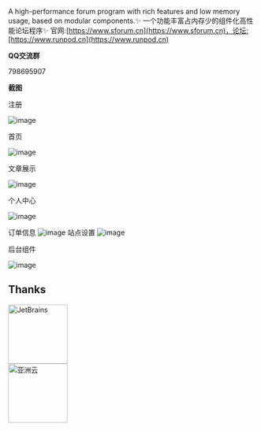 A high-performance forum program with rich features and low memory usage, based on modular components.✨
一个功能丰富占内存少的组件化高性能论坛程序✨
官网:[https://www.sforum.cn](https://www.sforum.cn)，论坛:[https://www.runpod.cn](https://www.runpod.cn)

**QQ交流群**

798695907

**截图**

注册

![image](https://github.com/zhuchunshu/SForum/assets/57830364/c91e1ae1-8fe8-4031-93f3-d3ccd63a91c7)

首页

![image](https://github.com/zhuchunshu/SForum/assets/57830364/de452714-cf87-45d2-a3ff-89a8be13e735)

文章展示

![image](https://github.com/zhuchunshu/SForum/assets/57830364/e5729189-5d8f-4432-88a4-d9e1c7dbfd2f)

个人中心

![image](https://github.com/zhuchunshu/SForum/assets/57830364/8c0aead2-b2e6-4b8e-8d18-a6ae7518a6ad)

订单信息
![image](https://user-images.githubusercontent.com/57830364/207396742-e84495ff-6fc8-4eaf-b608-bea7dfd3ec89.png)
站点设置
![image](https://user-images.githubusercontent.com/57830364/207397251-e7e0063f-ce17-43f2-a063-730edbd919d2.png)

后台组件

![image](https://user-images.githubusercontent.com/57830364/207396470-32423a80-e281-4a2f-a996-29d345ae0639.png)

## Thanks
<a href="https://www.jetbrains.com/?from=SForum"><img src="https://goframe.org/download/thumbnails/1114119/jetbrains.png" height="120" alt="JetBrains"/></a><br/>
<a href="https://www.asiayun.com/aff/LGFNQAXK"><img src="https://www.runpod.cn/upload/asiayun.jpg" height="120" alt="亚洲云"/></a>
